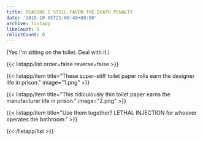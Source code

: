 ```yaml
---
title: REASONS I STILL FAVOR THE DEATH PENALTY
date: '2015-10-05T21:00:48+00:00'
archive: listapp
likeCount: 5
relistCount: 0
---
```


(Yes I'm sitting on the toilet. Deal with it.)

{{< listapp/list order=false reverse=false >}}

   {{< listapp/item title="These super-stiff toilet paper rolls earn the designer life in prison."
      image="1.png" >}}

   {{< listapp/item title="This ridiculously thin toilet paper earns the manufacturer life in prison."
      image="2.png" >}}

   {{< listapp/item title="Use them together? LETHAL INJECTION for whoever operates the bathroom." >}}

{{< /listapp/list >}}
